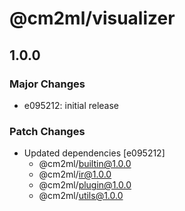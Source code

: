 # @cm2ml/visualizer

## 1.0.0

### Major Changes

- e095212: initial release

### Patch Changes

- Updated dependencies [e095212]
  - @cm2ml/builtin@1.0.0
  - @cm2ml/ir@1.0.0
  - @cm2ml/plugin@1.0.0
  - @cm2ml/utils@1.0.0
